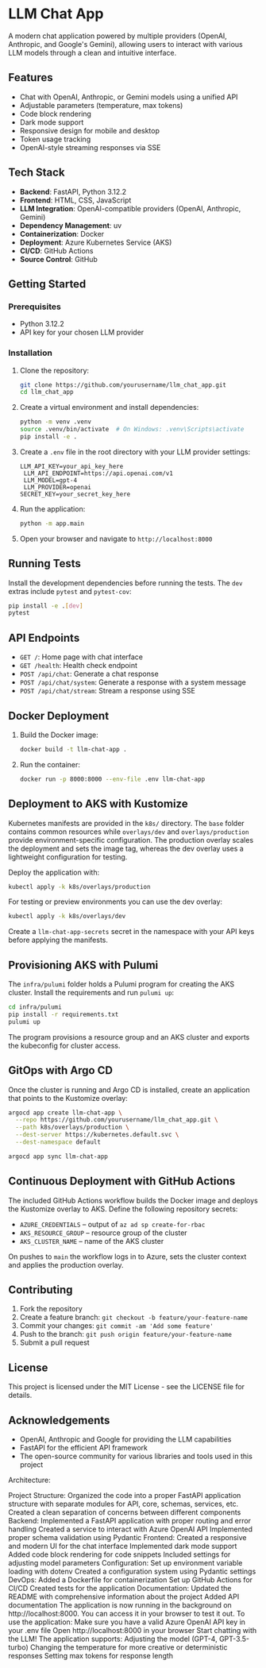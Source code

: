 # LLM Chat App

A modern chat application powered by multiple providers (OpenAI, Anthropic, and Google's Gemini), allowing users to interact with various LLM models through a clean and intuitive interface.

## Features

- Chat with OpenAI, Anthropic, or Gemini models using a unified API
- Adjustable parameters (temperature, max tokens)
- Code block rendering
- Dark mode support
- Responsive design for mobile and desktop
- Token usage tracking
- OpenAI-style streaming responses via SSE

## Tech Stack

- **Backend**: FastAPI, Python 3.12.2
- **Frontend**: HTML, CSS, JavaScript
- **LLM Integration**: OpenAI-compatible providers (OpenAI, Anthropic, Gemini)
- **Dependency Management**: uv
- **Containerization**: Docker
- **Deployment**: Azure Kubernetes Service (AKS)
- **CI/CD**: GitHub Actions
- **Source Control**: GitHub

## Getting Started

### Prerequisites

- Python 3.12.2
- API key for your chosen LLM provider

### Installation

1. Clone the repository:
   ```bash
   git clone https://github.com/yourusername/llm_chat_app.git
   cd llm_chat_app
   ```

2. Create a virtual environment and install dependencies:
   ```bash
   python -m venv .venv
   source .venv/bin/activate  # On Windows: .venv\Scripts\activate
   pip install -e .
   ```

3. Create a `.env` file in the root directory with your LLM provider settings:
   ```
   LLM_API_KEY=your_api_key_here
    LLM_API_ENDPOINT=https://api.openai.com/v1
    LLM_MODEL=gpt-4
    LLM_PROVIDER=openai
   SECRET_KEY=your_secret_key_here
   ```

4. Run the application:
   ```bash
   python -m app.main
   ```

5. Open your browser and navigate to `http://localhost:8000`

## Running Tests

Install the development dependencies before running the tests. The `dev` extras
include `pytest` and `pytest-cov`:

```bash
pip install -e .[dev]
pytest
```

## API Endpoints

- `GET /`: Home page with chat interface
- `GET /health`: Health check endpoint
- `POST /api/chat`: Generate a chat response
- `POST /api/chat/system`: Generate a response with a system message
- `POST /api/chat/stream`: Stream a response using SSE

## Docker Deployment

1. Build the Docker image:
   ```bash
   docker build -t llm-chat-app .
   ```

2. Run the container:
   ```bash
   docker run -p 8000:8000 --env-file .env llm-chat-app
   ```

## Deployment to AKS with Kustomize

Kubernetes manifests are provided in the `k8s/` directory. The `base` folder
contains common resources while `overlays/dev` and `overlays/production`
provide environment-specific configuration. The production overlay scales the
deployment and sets the image tag, whereas the dev overlay uses a lightweight
configuration for testing.

Deploy the application with:

```bash
kubectl apply -k k8s/overlays/production
```

For testing or preview environments you can use the dev overlay:

```bash
kubectl apply -k k8s/overlays/dev
```

Create a `llm-chat-app-secrets` secret in the namespace with your API keys
before applying the manifests.

## Provisioning AKS with Pulumi

The `infra/pulumi` folder holds a Pulumi program for creating the AKS cluster.
Install the requirements and run `pulumi up`:

```bash
cd infra/pulumi
pip install -r requirements.txt
pulumi up
```

The program provisions a resource group and an AKS cluster and exports the
kubeconfig for cluster access.

## GitOps with Argo CD

Once the cluster is running and Argo CD is installed, create an application that
points to the Kustomize overlay:

```bash
argocd app create llm-chat-app \
  --repo https://github.com/yourusername/llm_chat_app.git \
  --path k8s/overlays/production \
  --dest-server https://kubernetes.default.svc \
  --dest-namespace default

argocd app sync llm-chat-app
```

## Continuous Deployment with GitHub Actions

The included GitHub Actions workflow builds the Docker image and deploys the
Kustomize overlay to AKS. Define the following repository secrets:

- `AZURE_CREDENTIALS` &ndash; output of `az ad sp create-for-rbac`
- `AKS_RESOURCE_GROUP` &ndash; resource group of the cluster
- `AKS_CLUSTER_NAME` &ndash; name of the AKS cluster

On pushes to `main` the workflow logs in to Azure, sets the cluster context and
applies the production overlay.

## Contributing

1. Fork the repository
2. Create a feature branch: `git checkout -b feature/your-feature-name`
3. Commit your changes: `git commit -am 'Add some feature'`
4. Push to the branch: `git push origin feature/your-feature-name`
5. Submit a pull request

## License

This project is licensed under the MIT License - see the LICENSE file for details.

## Acknowledgements

- OpenAI, Anthropic and Google for providing the LLM capabilities
- FastAPI for the efficient API framework
- The open-source community for various libraries and tools used in this project

Architecture:

Project Structure:
Organized the code into a proper FastAPI application structure with separate modules for API, core, schemas, services, etc.
Created a clean separation of concerns between different components
Backend:
Implemented a FastAPI application with proper routing and error handling
Created a service to interact with Azure OpenAI API
Implemented proper schema validation using Pydantic
Frontend:
Created a responsive and modern UI for the chat interface
Implemented dark mode support
Added code block rendering for code snippets
Included settings for adjusting model parameters
Configuration:
Set up environment variable loading with dotenv
Created a configuration system using Pydantic settings
DevOps:
Added a Dockerfile for containerization
Set up GitHub Actions for CI/CD
Created tests for the application
Documentation:
Updated the README with comprehensive information about the project
Added API documentation
The application is now running in the background on http://localhost:8000. You can access it in your browser to test it out.
To use the application:
Make sure you have a valid Azure OpenAI API key in your .env file
Open http://localhost:8000 in your browser
Start chatting with the LLM!
The application supports:
Adjusting the model (GPT-4, GPT-3.5-turbo)
Changing the temperature for more creative or deterministic responses
Setting max tokens for response length

